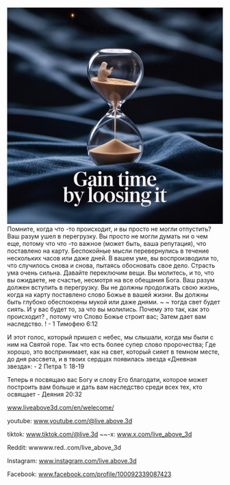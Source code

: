 ![Video cover image](../cover.jpeg)
Помните, когда что -то происходит, и вы просто не могли отпустить?
Ваш разум ушел в перегрузку.
Вы просто не могли думать ни о чем еще, потому что что -то важное (может быть, ваша репутация), что поставлено на карту.
Беспокойные мысли перевернулись в течение нескольких часов или даже дней.
В вашем уме, вы воспроизводили то, что случилось снова и снова, пытаясь обосновать свое дело.
Страсть ума очень сильна.
Давайте переключим вещи.
Вы молитесь, и то, что вы ожидаете, не счастье, несмотря на все обещания Бога.
Ваш разум должен вступить в перегрузку.
Вы не должны продолжать свою жизнь, когда на карту поставлено слово Божье в вашей жизни.
Вы должны быть глубоко обеспокоены мукой или даже днями. ~ ~
тогда свет будет сиять.
И у вас будет то, за что вы молились.
Почему это так, как это происходит?
, потому что Слово Божье строит вас; Затем дает вам наследство.
! - 1 Тимофею 6:12

И этот голос, который пришел с небес, мы слышали, когда мы были с ним на Святой горе. Так что есть более супер слово пророчества; Где хорошо, это воспринимает, как на свет, который сияет в темном месте, до дня рассвета, и в твоих сердцах появилась звезда «Дневная звезда»: - 2 Петра 1: 18-19

Теперь я посвящаю вас Богу и слову Его благодати, которое может построить вам больше и дать вам наследство среди всех тех, кто освящает - Деяния 20:32

www.liveabove3d.com/en/welecome/

youtube: www.youtube.com/@live.above.3d

tiktok: www.tiktok.com/@live.3d ~~-x: www.x.com/live_above_3d

Reddit: wwwww.red..com/live_above_3d


Instagram: www.instagram.com/live.above.3d

Facebook: www.facebook.com/profile/100092339087423





